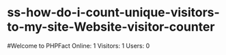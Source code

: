 # ss-how-do-i-count-unique-visitors-to-my-site-Website-visitor-counter


#Welcome to PHPFact
Online: 1
Visitors: 1
Users: 0
